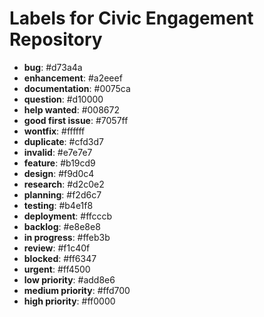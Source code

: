 # Labels for Civic Engagement Repository

- **bug**: #d73a4a
- **enhancement**: #a2eeef
- **documentation**: #0075ca
- **question**: #d10000
- **help wanted**: #008672
- **good first issue**: #7057ff
- **wontfix**: #ffffff
- **duplicate**: #cfd3d7
- **invalid**: #e7e7e7
- **feature**: #b19cd9
- **design**: #f9d0c4
- **research**: #d2c0e2
- **planning**: #f2d6c7
- **testing**: #b4e1f8
- **deployment**: #ffcccb
- **backlog**: #e8e8e8
- **in progress**: #ffeb3b
- **review**: #f1c40f
- **blocked**: #ff6347
- **urgent**: #ff4500
- **low priority**: #add8e6
- **medium priority**: #ffd700
- **high priority**: #ff0000